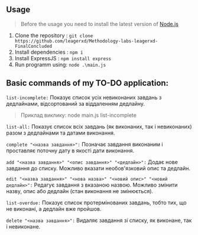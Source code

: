## Usage

> Before the usage you need to install the latest version of [Node.js](https://nodejs.org/en/download/)
1. Clone the repository : ```git clone https://github.com/leagerxd/Methodology-labs-leagerxd-FinalConcluded```
2. Install dependencies : ```npm i```
3. Install ExpressJS : ```npm install express```
3. Run programm using: ```node .\main.js```

## Basic commands of my TO-DO application: 

```list-incomplete:``` Показує список усіх невиконаних завдань з дедлайнами, відсортований за віддаленням дедлайну.
> Приклад виклику: node main.js list-incomplete

```list-all:``` Показує список всіх завдань (як виконаних, так і невиконаних) разом з дедлайнами та датами виконання.

```complete "<назва завдання>":``` Позначає завдання виконаним і проставляє поточну дату в якості дати виконання.

```add "<назва завдання>" "<опис завдання>" "<дедлайн>":``` Додає нове завдання до списку. Можливо вказати необов'язковий опис та дедлайн.

```edit "<назва завдання>" "<нова назва>" "<новий опис>" "<новий дедлайн>":``` Редагує завдання з вказаною назвою. Можливо змінити назву, опис або дедлайн (стан виконання не змінюється).

```list-overdue:``` Показує список протермінованих завдань, тобто тих, що не виконані, а дедлайн вже пройшов.

```delete "<назва завдання>":``` Видаляє завдання зі списку, як виконане, так і невиконане.